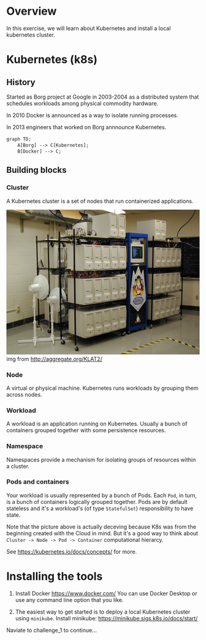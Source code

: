 # Overview

In this exercise, we will learn about Kubernetes and install a local kubernetes cluster. 

# Kubernetes (k8s)

## History
Started as Borg project at Google in 2003-2004 as a distributed system that schedules workloads among physical commodity hardware. 

In 2010 Docker is announced as a way to isolate running processes.

In 2013 engineers that worked on Borg annnounce Kubernetes. 

```mermaid
graph TD;
    A[Borg] --> C[Kubernetes];
    B[Docker] --> C;
```

## Building blocks

### Cluster
A Kubernetes cluster is a set of nodes that run containerized applications. 

![alt text](KLAT2done.jpg "Title")
img from http://aggregate.org/KLAT2/

### Node
A virtual or physical machine. Kubernetes runs workloads by grouping them across nodes. 

### Workload
A workload is an application running on Kubernetes. Usually a bunch of containers grouped together with some persistence resources. 

### Namespace
Namespaces provide a mechanism for isolating groups of resources within a cluster. 

### Pods and containers
Your workload is usually represented by a bunch of Pods. Each `Pod`, in turn, is a bunch of containers logically grouped together. Pods are by default stateless and it's a workload's (of type `StatefulSet`) responsibility to have state.

Note that the picture above is actually deceving because K8s was from the beginning created with the Cloud in mind. But it's a good way to think about `Cluster -> Node -> Pod -> Container` computational hierarcy.

See https://kubernetes.io/docs/concepts/ for more.


# Installing the tools
1. Install Docker https://www.docker.com/ You can use Docker Desktop or use any command line option that you like.

2. The easiest way to get started is to deploy a local Kubernetes cluster using `minikube`. Install minikube: https://minikube.sigs.k8s.io/docs/start/

Naviate to challenge_1 to continue...
